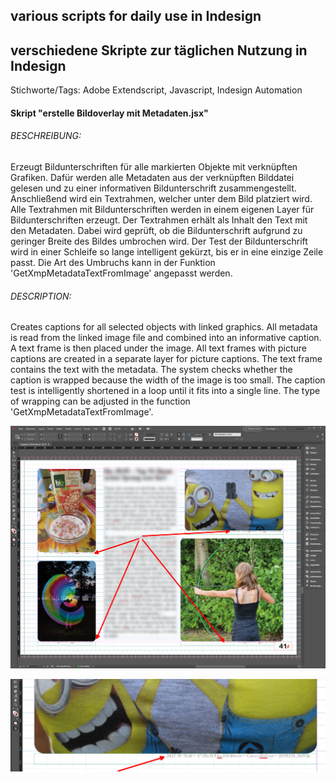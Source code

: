 ## various scripts for daily use in Indesign

## verschiedene Skripte zur täglichen Nutzung in Indesign

Stichworte/Tags: Adobe Extendscript, Javascript, Indesign Automation



#### Skript "erstelle Bildoverlay mit Metadaten.jsx"

###### BESCHREIBUNG:

Erzeugt Bildunterschriften für alle markierten Objekte mit verknüpften Grafiken.
Dafür werden alle Metadaten aus der verknüpften Bilddatei gelesen und zu einer informativen Bildunterschrift zusammengestellt. 
Anschließend wird ein Textrahmen, welcher unter dem Bild platziert wird. 
Alle Textrahmen mit Bildunterschriften werden in einem eigenen Layer für Bildunterschriften erzeugt. 
Der Textrahmen erhält als Inhalt den Text mit den Metadaten. 
Dabei wird geprüft, ob die Bildunterschrift aufgrund zu geringer Breite des Bildes umbrochen wird. 
Der Test der Bildunterschrift wird in einer Schleife so lange intelligent gekürzt, bis er in eine einzige Zeile passt.
Die Art des Umbruchs kann in der Funktion 'GetXmpMetadataTextFromImage' angepasst werden. 

###### DESCRIPTION: 
Creates captions for all selected objects with linked graphics.
All metadata is read from the linked image file and combined into an informative caption. 
A text frame is then placed under the image. All text frames with picture captions are created in a separate layer for picture captions. 
The text frame contains the text with the metadata. The system checks whether the caption is wrapped because the width of the image is too small. The caption test is intelligently shortened in a loop until it fits into a single line.
The type of wrapping can be adjusted in the function 'GetXmpMetadataTextFromImage'. 

![indesign_whole_page](fig/indesign_whole_page.png)



![indesign_detail](fig/indesign_detail.png)
